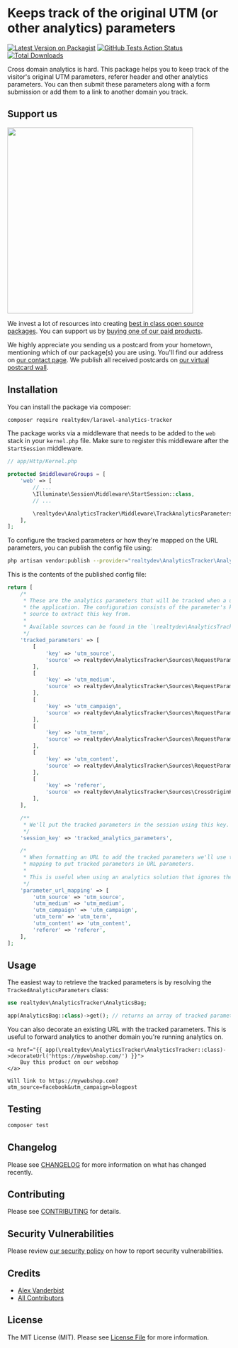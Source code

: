 # Keeps track of the original UTM (or other analytics) parameters

[![Latest Version on Packagist](https://img.shields.io/packagist/v/realtydev/laravel-analytics-tracker.svg?style=flat-square)](https://packagist.org/packages/realtydev/laravel-analytics-tracker)
[![GitHub Tests Action Status](https://img.shields.io/github/workflow/status/realtydev/laravel-analytics-tracker/run-tests?label=tests)](https://github.com/realtydev/laravel-analytics-tracker/actions?query=workflow%3Arun-tests+branch%3Amaster)
[![Total Downloads](https://img.shields.io/packagist/dt/realtydev/laravel-analytics-tracker.svg?style=flat-square)](https://packagist.org/packages/realtydev/laravel-analytics-tracker)

Cross domain analytics is hard. This package helps you to keep track of the visitor's original UTM parameters, referer header and other analytics parameters. You can then submit these parameters along with a form submission or add them to a link to another domain you track.

## Support us

[<img src="https://github-ads.s3.eu-central-1.amazonaws.com/laravel-utm-forwarder.jpg?t=1" width="419px" />](https://realtydev.be/github-ad-click/laravel-utm-forwarder)

We invest a lot of resources into creating [best in class open source packages](https://realtydev.be/open-source). You can support us by [buying one of our paid products](https://realtydev.be/open-source/support-us).

We highly appreciate you sending us a postcard from your hometown, mentioning which of our package(s) you are using. You'll find our address on [our contact page](https://realtydev.be/about-us). We publish all received postcards on [our virtual postcard wall](https://realtydev.be/open-source/postcards).

## Installation

You can install the package via composer:

```bash
composer require realtydev/laravel-analytics-tracker
```

The package works via a middleware that needs to be added to the `web` stack in your `kernel.php` file. Make sure to register this middleware after the `StartSession` middleware.

```php
// app/Http/Kernel.php

protected $middlewareGroups = [
    'web' => [
        // ...
        \Illuminate\Session\Middleware\StartSession::class,
        // ...

        \realtydev\AnalyticsTracker\Middleware\TrackAnalyticsParametersMiddleware::class,
    ],
];
```

To configure the tracked parameters or how they're mapped on the URL parameters, you can publish the config file using:

```bash
php artisan vendor:publish --provider="realtydev\AnalyticsTracker\AnalyticsTrackerServiceProvider"
```

This is the contents of the published config file:

```php
return [
    /*
     * These are the analytics parameters that will be tracked when a user first visits
     * the application. The configuration consists of the parameter's key and the
     * source to extract this key from.
     *
     * Available sources can be found in the `\realtydev\AnalyticsTracker\Sources` namespace.
     */
    'tracked_parameters' => [
        [
            'key' => 'utm_source',
            'source' => realtydev\AnalyticsTracker\Sources\RequestParameter::class,
        ],
        [
            'key' => 'utm_medium',
            'source' => realtydev\AnalyticsTracker\Sources\RequestParameter::class,
        ],
        [
            'key' => 'utm_campaign',
            'source' => realtydev\AnalyticsTracker\Sources\RequestParameter::class,
        ],
        [
            'key' => 'utm_term',
            'source' => realtydev\AnalyticsTracker\Sources\RequestParameter::class,
        ],
        [
            'key' => 'utm_content',
            'source' => realtydev\AnalyticsTracker\Sources\RequestParameter::class,
        ],
        [
            'key' => 'referer',
            'source' => realtydev\AnalyticsTracker\Sources\CrossOriginRequestHeader::class,
        ],
    ],

    /**
     * We'll put the tracked parameters in the session using this key.
     */
    'session_key' => 'tracked_analytics_parameters',

    /*
     * When formatting an URL to add the tracked parameters we'll use the following
     * mapping to put tracked parameters in URL parameters.
     *
     * This is useful when using an analytics solution that ignores the utm_* parameters.
     */
    'parameter_url_mapping' => [
        'utm_source' => 'utm_source',
        'utm_medium' => 'utm_medium',
        'utm_campaign' => 'utm_campaign',
        'utm_term' => 'utm_term',
        'utm_content' => 'utm_content',
        'referer' => 'referer',
    ],
];
```

## Usage

The easiest way to retrieve the tracked parameters is by resolving the `TrackedAnalyticsParameters` class:

```php
use realtydev\AnalyticsTracker\AnalyticsBag;

app(AnalyticsBag::class)->get(); // returns an array of tracked parameters
```

You can also decorate an existing URL with the tracked parameters. This is useful to forward analytics to another domain you're running analytics on.

```blade
<a href="{{ app(\realtydev\AnalyticsTracker\AnalyticsTracker::class)->decorateUrl('https://mywebshop.com/') }}">
    Buy this product on our webshop
</a>

Will link to https://mywebshop.com?utm_source=facebook&utm_campaign=blogpost
```

## Testing

``` bash
composer test
```

## Changelog

Please see [CHANGELOG](CHANGELOG.md) for more information on what has changed recently.

## Contributing

Please see [CONTRIBUTING](.github/CONTRIBUTING.md) for details.

## Security Vulnerabilities

Please review [our security policy](../../security/policy) on how to report security vulnerabilities.

## Credits

- [Alex Vanderbist](https://github.com/AlexVanderbist)
- [All Contributors](../../contributors)

## License

The MIT License (MIT). Please see [License File](LICENSE.md) for more information.
